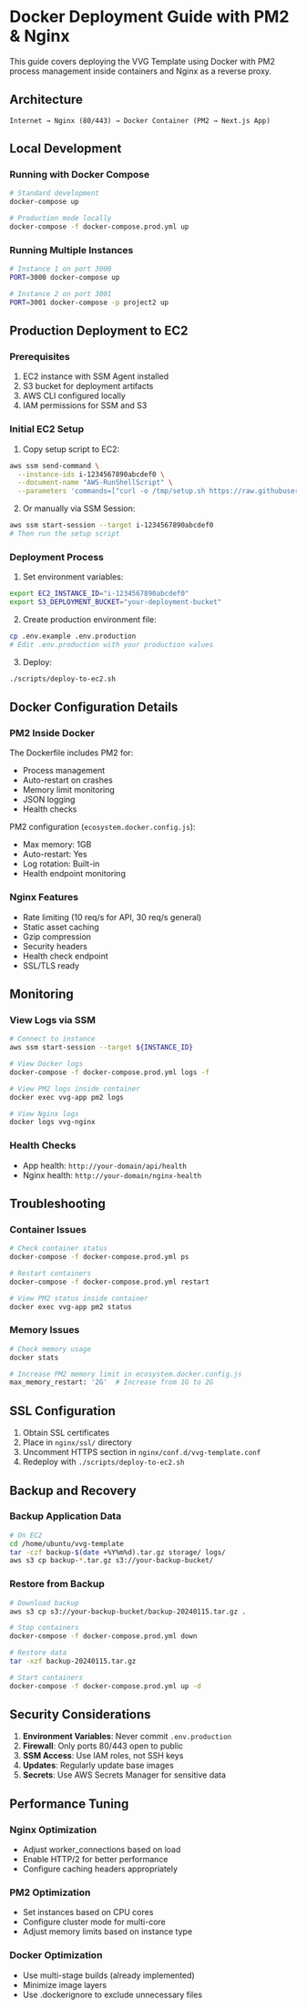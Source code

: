 # Docker Deployment Guide with PM2 & Nginx

This guide covers deploying the VVG Template using Docker with PM2 process management inside containers and Nginx as a reverse proxy.

## Architecture

```
Internet → Nginx (80/443) → Docker Container (PM2 → Next.js App)
```

## Local Development

### Running with Docker Compose

```bash
# Standard development
docker-compose up

# Production mode locally
docker-compose -f docker-compose.prod.yml up
```

### Running Multiple Instances

```bash
# Instance 1 on port 3000
PORT=3000 docker-compose up

# Instance 2 on port 3001  
PORT=3001 docker-compose -p project2 up
```

## Production Deployment to EC2

### Prerequisites

1. EC2 instance with SSM Agent installed
2. S3 bucket for deployment artifacts
3. AWS CLI configured locally
4. IAM permissions for SSM and S3

### Initial EC2 Setup

1. Copy setup script to EC2:
```bash
aws ssm send-command \
  --instance-ids i-1234567890abcdef0 \
  --document-name "AWS-RunShellScript" \
  --parameters 'commands=["curl -o /tmp/setup.sh https://raw.githubusercontent.com/yourrepo/scripts/setup-ec2-docker.sh && chmod +x /tmp/setup.sh && /tmp/setup.sh"]'
```

2. Or manually via SSM Session:
```bash
aws ssm start-session --target i-1234567890abcdef0
# Then run the setup script
```

### Deployment Process

1. Set environment variables:
```bash
export EC2_INSTANCE_ID="i-1234567890abcdef0"
export S3_DEPLOYMENT_BUCKET="your-deployment-bucket"
```

2. Create production environment file:
```bash
cp .env.example .env.production
# Edit .env.production with your production values
```

3. Deploy:
```bash
./scripts/deploy-to-ec2.sh
```

## Docker Configuration Details

### PM2 Inside Docker

The Dockerfile includes PM2 for:
- Process management
- Auto-restart on crashes
- Memory limit monitoring
- JSON logging
- Health checks

PM2 configuration (`ecosystem.docker.config.js`):
- Max memory: 1GB
- Auto-restart: Yes
- Log rotation: Built-in
- Health endpoint monitoring

### Nginx Features

- Rate limiting (10 req/s for API, 30 req/s general)
- Static asset caching
- Gzip compression
- Security headers
- Health check endpoint
- SSL/TLS ready

## Monitoring

### View Logs via SSM

```bash
# Connect to instance
aws ssm start-session --target ${INSTANCE_ID}

# View Docker logs
docker-compose -f docker-compose.prod.yml logs -f

# View PM2 logs inside container
docker exec vvg-app pm2 logs

# View Nginx logs
docker logs vvg-nginx
```

### Health Checks

- App health: `http://your-domain/api/health`
- Nginx health: `http://your-domain/nginx-health`

## Troubleshooting

### Container Issues

```bash
# Check container status
docker-compose -f docker-compose.prod.yml ps

# Restart containers
docker-compose -f docker-compose.prod.yml restart

# View PM2 status inside container
docker exec vvg-app pm2 status
```

### Memory Issues

```bash
# Check memory usage
docker stats

# Increase PM2 memory limit in ecosystem.docker.config.js
max_memory_restart: '2G'  # Increase from 1G to 2G
```

## SSL Configuration

1. Obtain SSL certificates
2. Place in `nginx/ssl/` directory
3. Uncomment HTTPS section in `nginx/conf.d/vvg-template.conf`
4. Redeploy with `./scripts/deploy-to-ec2.sh`

## Backup and Recovery

### Backup Application Data

```bash
# On EC2
cd /home/ubuntu/vvg-template
tar -czf backup-$(date +%Y%m%d).tar.gz storage/ logs/
aws s3 cp backup-*.tar.gz s3://your-backup-bucket/
```

### Restore from Backup

```bash
# Download backup
aws s3 cp s3://your-backup-bucket/backup-20240115.tar.gz .

# Stop containers
docker-compose -f docker-compose.prod.yml down

# Restore data
tar -xzf backup-20240115.tar.gz

# Start containers
docker-compose -f docker-compose.prod.yml up -d
```

## Security Considerations

1. **Environment Variables**: Never commit `.env.production`
2. **Firewall**: Only ports 80/443 open to public
3. **SSM Access**: Use IAM roles, not SSH keys
4. **Updates**: Regularly update base images
5. **Secrets**: Use AWS Secrets Manager for sensitive data

## Performance Tuning

### Nginx Optimization

- Adjust worker_connections based on load
- Enable HTTP/2 for better performance
- Configure caching headers appropriately

### PM2 Optimization

- Set instances based on CPU cores
- Configure cluster mode for multi-core
- Adjust memory limits based on instance type

### Docker Optimization

- Use multi-stage builds (already implemented)
- Minimize image layers
- Use .dockerignore to exclude unnecessary files